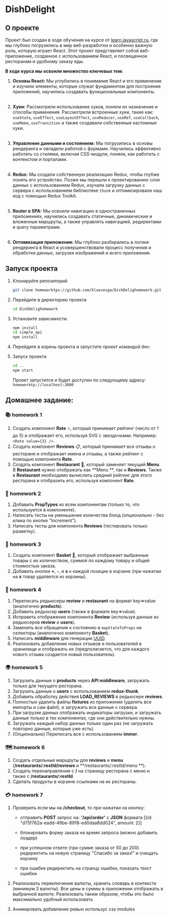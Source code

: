 # DishDelight

## О проекте

Проект был создан в ходе обучения на курсе от [learn.javascript.ru](homeworktps://learn.javascript.ru), где мы глубоко
погрузились в мир веб-разработки и особенно важную роль, которую играет React. Этот проект представляет собой
веб-приложение, созданное с использованием React, и посвященное ресторанам и удобному заказу еды.

**В ходе курса мы освоили множество ключевых тем:**

1. **Основы React:** Мы углубились в понимание React и его применение и изучили элементы, которые служат фундаментом для
   построения приложений, научились создавать функциональные компоненты.  
   <br/>
2. **Хуки:** Рассмотрели использование хуков, поняли их назначение и способы применения. Рассмотрели встроенные хуки,
   такие
   как: `useState`, `useEffect`, `useLayoutEffect`, `useReducer`, `useRef`, `useCallback`, `useMemo`, `useTransition`
   а также создавали собственные кастомные хуки.  
   <br/>
3. **Управление данными и состоянием:** Мы погрузились в основы рендеринга и овладели работой с формами. Научились
   эффективно работать со стилями, включая CSS-модули, поняли, как работать с контекстом и порталами.  
   <br/>
4. **Redux:** Мы создали собственную реализацию Redux, чтобы глубже понять его устройство. Позже мы
   перешли к проектированию слоя данных с использованием Redux, изучали загрузку данных с сервера c использованием
   библиотеке `thunk` и оптимизировали наш код с помощью Redux Toolkit.  
   <br/>
5. **Router в SPA:** Мы освоили навигацию в одностраничных приложениях, научились создавать статичные, динамические и
   вложенные маршруты, а также управлять навигацией, редиректами и query параметрами.  
   <br/>

6. **Оптимизация приложения:** Мы глубоко разбирались в логике рендеринга в React и усовершенствовали процесс получения
   и обработки данных, загрузки изображений и всего приложения.

## Запуск проекта

1. Клонируйте репозиторий

   ```bash
   git clone homeworktps://github.com/kluevevga/DishDelighomework.git
   ```

2. Перейдите в директорию проекта

   ```bash
   cd DishDelighomework
   ```

3. Установите зависимости:

   ```bash
   npm install
   cd simple_api
   npm install
   ```

5. Перейдите в корень проекта и запустите проект командой dev:

4. Запуск проекта

   ```bash
   cd ..
   npm start
   ```
   Проект запустится и будет доступен по следующему адресу: `homeworktp://localhost:3000`

## Домашнее задание:

### 📚 homework 1

1. Создать компонент **Rate** ⭐, который принимает рейтинг (число от 1 до 5) и отображает его, используя SVG с
   звездочками. Например: `<Rate value={3} />`.
2. Создать компонент **Reviews** 📋, который принимает все отзывы о ресторане и отображает имена и отзывы, а также
   рейтинг с помощью компонента **Rate**.
3. Создать компонент **Restaurant** 🍴, который заменяет текущий **Menu**. В **Restaurant** нужно отображать как **Menu
   **, так и **Reviews**. Также в **Restaurant** необходимо вычислить средний рейтинг для этого ресторана и отобразить
   его, используя компонент **Rate**.

### 📝 homework 2

1. Добавить **PropTypes** ко всем компонентам (только то, что используется в компоненте).
2. Написать тесты на уменьшение количества блюд (опционально - без клика по кнопке "Increment").
3. Написать тесты для компонента **Reviews** (тестировать только разметку).

### 🛒 homework 3

1. Создать компонент **Basket** 🛒, который отображает выбранные товары с их количеством, суммой по каждому товару и
   общей стоимостью заказа.
2. Добавить кнопки **+**, **-**, и **x** к каждой позиции в корзине (при нажатии на **x** товар удаляется из корзины).

### 📁 homework 4

1. Переписать редьюсеры **review** и **restaurant** на формат key=>value (аналогично **products**).
2. Добавить редьюсер **users** (также в формате key=>value).
3. Исправить отображение компонента **Review** (используя данные из редьюсеров **review** и **users**).
4. Заменить все обращения к состоянию в `mapStateToProps` на селекторы (аналогично компоненту **Basket**).
5. Написать **middleware** для генерации [UUID](https://github.com/uuidjs/uuid).
6. Реализовать добавление новых отзывов и пользователей в хранилище и отображать их (предполагается, что для каждого
   нового отзыва создается новый пользователь).

### 🌍 homework 5

1. Загрузить данные о **products** через **API middleware**, загружать только для текущего ресторана.
2. Загрузить данные о **users** с использованием **redux-thunk**.
3. Добавить обработку действия **LOAD_REVIEWS** в редьюсере **reviews**.
4. Полностью удалить файлы **fixtures** из приложения (удалить все импорты и сам файл), и загружать все данные с
   сервера.
5. При загрузке данных отображать индикаторы загрузки, и загружать данные только в тех компонентах, где они
   действительно нужны.
6. Загружать каждый набор данных только один раз (не загружать повторно данные, которые уже есть).
7. (Опционально) Переписать все с использованием **immer**.

### 🗺️ homework 6

1. Создать отдельные маршруты для **reviews** и **menu** (**/restaurants/:restId/reviews** и **/restaurants/:restId/menu
   **).
2. Создать перенаправление с **/** на страницу ресторана с меню и также с **/restaurants/:restId**.
3. Сделать продукты в корзине ссылками на их рестораны.

### 💳 homework 7

1. Проверить если мы на **/checkout**, то при нажатии на кнопку:

    - отправить **POST** запрос на: **'/api/order'** с **JSON**
      формата [{id: "d75f762a-eadd-49be-8918-ed0daa8dd024", amount: 2}]

    - блокировать форму заказа на время запроса (можно добавить лоадер)

    - при успешном ответе (при сумме заказа от 50 до 200) редиректить на новую страницу "Спасибо за заказ!" и очищать
      корзину
    - при ошибке редиректить на странцу ошибки, показать текст ошибки

2. Реализовать переключение валюты, хранить словарь в контексте (минимум 3 валюты). Все цены и суммы в
   приложении отображать в выбранной валюте. Реализовать таким образом, чтобы это было максимально удобный использовать
3. Анимировать добавление ревью использус css modules